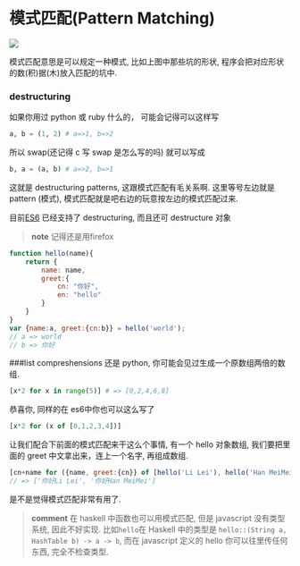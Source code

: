 # 模式匹配(Pattern Matching)
![](http://reasontostand.org/wp-content/uploads/2010/12/matchingshapes_2.jpg)

模式匹配意思是可以规定一种模式, 比如上图中那些坑的形状, 程序会把对应形状的数(积)据(木)放入匹配的坑中.

### destructuring
如果你用过 python 或 ruby 什么的， 可能会记得可以这样写
```python
a, b = (1, 2) # a=>1, b=>2
```
所以 swap(还记得 c 写 swap 是怎么写的吗) 就可以写成
```python
b, a = (a, b) # a=>2, b=>1
```

这就是 destructuring patterns, 这跟模式匹配有毛关系啊. 这里等号左边就是pattern (模式), 模式匹配就是吧右边的玩意按左边的模式匹配过来.

目前[ES6](http://kangax.github.io/compat-table/es6/#Destructuring) 已经支持了 destructuring, 而且还可 destructure 对象
> **note** 记得还是用firefox

```js
function hello(name){
    return {
        name: name,
        greet:{
            cn: "你好",
            en: "hello"
        }
    }
}
var {name:a, greet:{cn:b}} = hello('world');
// a => world
// b => 你好
```

###list compreshensions
还是 python, 你可能会见过生成一个原数组两倍的数组.
```python
[x*2 for x in range(5)] # => [0,2,4,6,8]
```

恭喜你, 同样的在 es6中你也可以这么写了
```js
[x*2 for (x of [0,1,2,3,4])]
```

让我们配合下前面的模式匹配来干这么个事情, 有一个 hello 对象数组, 我们要把里面的 greet 中文拿出来，连上一个名字, 再组成数组.
```js
[cn+name for ({name, greet:{cn}} of [hello('Li Lei'), hello('Han MeiMei')])]
// => ['你好Li Lei', '你好Han MeiMei']
```

是不是觉得模式匹配非常有用了.

> **comment** 在 haskell 中函数也可以用模式匹配, 但是 javascript 没有类型系统, 因此不好实现. 比如`hello`在 Haskell 中的类型是 `hello::(String a, HashTable b) -> a -> b`, 而在 javascript 定义的 hello 你可以往里传任何东西, 完全不检查类型.
